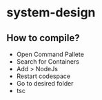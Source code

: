 # system-design

## How to compile?
- Open Command Pallete
- Search for Containers
- Add > NodeJs
- Restart codespace
- Go to desired folder
- tsc
